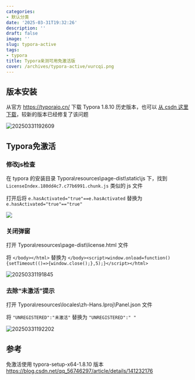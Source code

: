 ```yaml
---
categories:
- 默认分类
date: '2025-03-31T19:32:26'
description: ''
draft: false
image: ''
slug: typora-active
tags:
- typora
title: Typora亲测可用免激活版
cover: /archives/typora-active/vurcqi.png
---
```


## 版本安装

从官方 https://typoraio.cn/ 下载 Typora 1.8.10 历史版本，也可以 [从 csdn 这里下载](https://download.csdn.net/download/weixin_53109623/90423302)，较新的版本已经修复了该问题

![20250331192609](/archives/typora-active/vurcqi.png)

## Typora免激活

### 修改js检查

在 typora 的安装目录 Typora\resources\page-dist\static\js 下，找到 `LicenseIndex.180dd4c7.c77b6991.chunk.js` 类似的 js 文件

打开后将 `e.hasActivated="true"==e.hasActivated` 替换为 `e.hasActivated="true"=="true"`

![](/archives/typora-active/vns882.png)


### 关闭弹窗

打开 Typora\resources\page-dist\license.html 文件

将 `</body></html>` 替换为 `</body><script>window.onload=function(){setTimeout(()=>{window.close();},5);}</script></html>`

![20250331191845](/archives/typora-active/vq7ika.png)

### 去除“未激活”提示

打开 Typora\resources\locales\zh-Hans.lproj\Panel.json 文件 

将 `"UNREGISTERED":"未激活"` 替换为 `"UNREGISTERED":" "`

![20250331192202](/archives/typora-active/vsc3s7.png)

## 参考

免激活使用 typora-setup-x64-1.8.10 版本 https://blog.csdn.net/qq_56746297/article/details/141232176  



